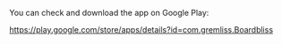 You can check and download the app on Google Play:

https://play.google.com/store/apps/details?id=com.gremliss.Boardbliss
